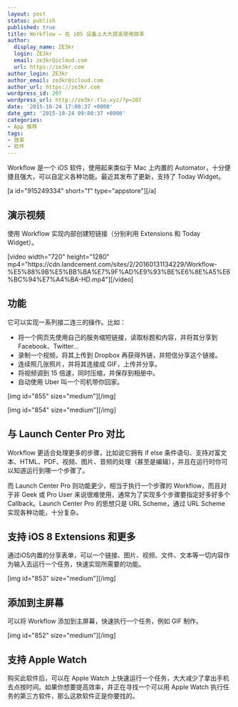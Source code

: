 ```yaml
---
layout: post
status: publish
published: true
title: Workflow – 在 iOS 设备上大大提高使用效率
author:
  display_name: ZE3kr
  login: ZE3kr
  email: ze3kr@icloud.com
  url: https://ze3kr.com
author_login: ZE3kr
author_email: ze3kr@icloud.com
author_url: https://ze3kr.com
wordpress_id: 207
wordpress_url: http://ze3kr.tlo.xyz/?p=207
date: '2015-10-24 17:00:37 +0000'
date_gmt: '2015-10-24 09:00:37 +0000'
categories:
- App 推荐
tags:
- 效率
- 软件
---
```

<p>Workflow 是一个 iOS 软件，使用起来类似于 Mac 上内置的 Automator，十分便捷且强大，可以自定义各种功能。最近其发布了更新，支持了 Today Widget。</p>
<p>[a id="915249334" short="f" type="appstore"][/a]</p>
<p><!--more--></p>
<h2>演示视频</h2>
<p>使用 Workflow 实现内部创建短链接（分别利用 Extensions 和 Today Widget）。</p>
<p>[video width="720" height="1280" mp4="https://cdn.landcement.com/sites/2/20160131134229/Workflow-%E5%88%9B%E5%BB%BA%E7%9F%AD%E9%93%BE%E6%8E%A5%E6%BC%94%E7%A4%BA-HD.mp4"][/video]</p>
<h2>功能</h2>
<p>它可以实现一系列接二连三的操作。比如：</p>
<ul>
<li>将一个网页先使用自己的服务缩短链接，读取标题和内容，并将其分享到 Facebook、Twitter...</li>
<li>录制一个视频，将其上传到 Dropbox 再获得外链，并短信分享这个链接。</li>
<li>连续照几张照片，并将其连接成 GIF，上传并分享。</li>
<li>将视频调到 15 倍速，同时压缩，并保存到相册中。</li>
<li>自动使用 Uber 叫一个司机带你回家。</li>
</ul>
<p>[img id="855" size="medium"][/img]</p>
<p>[img id="854" size="medium"][/img]</p>
<h2>与 Launch Center Pro 对比</h2>
<p>Workflow 更适合处理更多的步骤，比如说它拥有 if else 条件语句、支持对富文本、HTML、PDF、视频、图片、音频的处理（甚至是编辑），并且在运行时你可以知道运行到哪一个步骤了。</p>
<p>而 Launch Center Pro 则功能更少，相当于执行一个步骤的 Workflow，而且对于非 Geek 或 Pro User 来说很难使用，通常为了实现多个步骤要指定好多好多个 Callback。Launch Center Pro 的思想只是 URL Scheme，通过 URL Scheme 实现各种功能，十分复杂。</p>
<h2>支持 iOS 8 Extensions 和更多</h2>
<p>通过iOS内置的分享表单，可以一个链接、图片、视频、文件、文本等一切内容作为输入去运行一个任务，快速实现所需要的功能。</p>
<p>[img id="853" size="medium"][/img]</p>
<h2>添加到主屏幕</h2>
<p>可以将 Workflow 添加到主屏幕，快速执行一个任务，例如 GIF 制作。</p>
<p>[img id="852" size="medium"][/img]</p>
<h2>支持 Apple Watch</h2>
<p>购买此软件后，可以在 Apple Watch 上快速运行一个任务，大大减少了拿出手机去点按时间。如果你想要提高效率，并正在寻找一个可以用 Apple Watch 执行任务的第三方软件，那么这款软件正是你要找的。</p>
